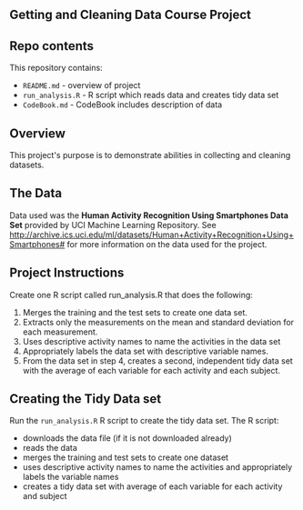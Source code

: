 Getting and Cleaning Data Course Project
----

## Repo contents
This repository contains:

* ```README.md``` - overview of project
* ```run_analysis.R``` - R script which reads data and creates tidy data set
* ```CodeBook.md``` - CodeBook includes description of data

## Overview
This project's purpose is to demonstrate abilities in collecting and cleaning datasets.

## The Data
Data used was the **Human Activity Recognition Using Smartphones Data Set** provided by UCI Machine Learning Repository. See <http://archive.ics.uci.edu/ml/datasets/Human+Activity+Recognition+Using+Smartphones#> for more information on the data used for the project. 

## Project Instructions
Create one R script called run_analysis.R that does the following:

1. Merges the training and the test sets to create one data set.
2. Extracts only the measurements on the mean and standard deviation for each measurement.
3. Uses descriptive activity names to name the activities in the data set
4. Appropriately labels the data set with descriptive variable names.
5. From the data set in step 4, creates a second, independent tidy data set with the average of each variable for each activity and each subject.

## Creating the Tidy Data set
Run the ```run_analysis.R``` R script to create the tidy data set. The R script:

* downloads the data file (if it is not downloaded already)
* reads the data
* merges the training and test sets to create one dataset
* uses descriptive activity names to name the activities and appropriately labels the variable names
* creates a tidy data set with average of each variable for each activity and subject

